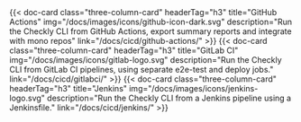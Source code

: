 ---
---
<div class="cards-list">
{{< doc-card
	class="three-column-card"
	headerTag="h3"
	title="GitHub Actions"
	img="/docs/images/icons/github-icon-dark.svg"
	description="Run the Checkly CLI from GitHub Actions, export summary reports and integrate with mono repos"
	link="/docs/cicd/github-actions/"
>}}
{{< doc-card
	class="three-column-card"
    headerTag="h3"
    title="GitLab CI"
    img="/docs/images/icons/gitlab-logo.svg"
    description="Run the Checkly CLI from GitLab CI pipelines, using separate e2e-test and deploy jobs."
    link="/docs/cicd/gitlabci/"
>}}
{{< doc-card
	class="three-column-card"
    headerTag="h3"
    title="Jenkins"
    img="/docs/images/icons/jenkins-logo.svg"
    description="Run the Checkly CLI from a Jenkins pipeline using a Jenkinsfile."
    link="/docs/cicd/jenkins/"
>}}
</div>
